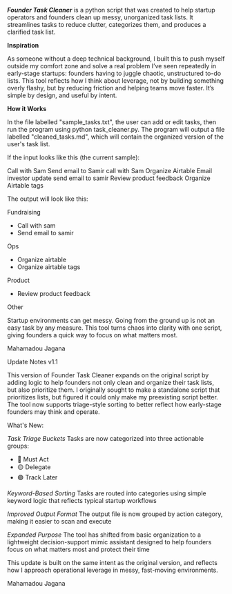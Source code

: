 ***Founder Task Cleaner*** is a python script that was created to help startup operators and founders clean up messy, unorganized task lists. It streamlines tasks to reduce clutter, categorizes them, and produces a clarified task list.

**Inspiration**

As someone without a deep technical background, I built this to push myself outside my comfort zone and solve a real problem I’ve seen repeatedly in early-stage startups: founders having to juggle chaotic, unstructured to-do lists. 
This tool reflects how I think about leverage, not by building something overly flashy, but by reducing friction and helping teams move faster. It’s simple by design, and useful by intent.

**How it Works**

In the file labelled "sample_tasks.txt", the user can add or edit tasks, then run the program using python task_cleaner.py. 
The program will output a file labelled "cleaned_tasks.md", which will contain the organized version of the user's task list.

If the input looks like this (the current sample):

Call with Sam
Send email to Samir
call with Sam
Organize Airtable
Email investor update
send email to samir
Review product feedback
Organize Airtable tags

The output will look like this:

Fundraising
- Call with sam
- Send email to samir


Ops
- Organize airtable
- Organize airtable tags

Product
- Review product feedback

Other

Startup environments can get messy. Going from the ground up is not an easy task by any measure. This tool turns chaos into clarity with one script, giving founders a quick way to focus on what matters most.

Mahamadou Jagana

Update Notes
v1.1

This version of Founder Task Cleaner expands on the original script by adding logic to help founders not only clean and organize their task lists, but also prioritize them. I originally sought to make a standalone script that prioritizes lists, but figured it could only make my preexisting script better. The tool now supports triage-style sorting to better reflect how early-stage founders may think and operate.

What's New:

*Task Triage Buckets*
Tasks are now categorized into three actionable groups:
- 🔴 Must Act
- 🟡 Delegate
- 🟣 Track Later

*Keyword-Based Sorting*
Tasks are routed into categories using simple keyword logic that reflects typical startup workflows

*Improved Output Format*
The output file is now grouped by action category, making it easier to scan and execute

*Expanded Purpose*
The tool has shifted from basic organization to a lightweight decision-support mimic assistant designed to help founders focus on what matters most and protect their time

This update is built on the same intent as the original version, and reflects how I approach operational leverage in messy, fast-moving environments.

Mahamadou Jagana
